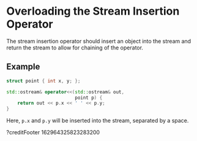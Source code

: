 # Overloading the Stream Insertion Operator

The stream insertion operator should insert an object into the stream
and return the stream to allow for chaining of the operator.

## Example
```cpp
struct point { int x, y; };

std::ostream& operator<<(std::ostream& out,
                         point p) {
    return out << p.x << ' ' << p.y; 
}
```

Here, `p.x` and `p.y` will be inserted into the stream, separated by a space.

?creditFooter 162964325823283200
